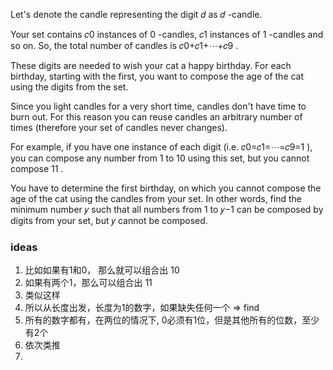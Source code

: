 Let's denote the candle representing the digit 𝑑
 as 𝑑
-candle.

Your set contains 𝑐0
 instances of 0
-candles, 𝑐1
 instances of 1
-candles and so on. So, the total number of candles is 𝑐0+𝑐1+⋯+𝑐9
.

These digits are needed to wish your cat a happy birthday. For each birthday, starting with the first, you want to compose the age of the cat using the digits from the set.

Since you light candles for a very short time, candles don't have time to burn out. For this reason you can reuse candles an arbitrary number of times (therefore your set of candles never changes).

For example, if you have one instance of each digit (i.e. 𝑐0=𝑐1=⋯=𝑐9=1
), you can compose any number from 1
 to 10
 using this set, but you cannot compose 11
.

You have to determine the first birthday, on which you cannot compose the age of the cat using the candles from your set. In other words, find the minimum number 𝑦
 such that all numbers from 1
 to 𝑦−1
 can be composed by digits from your set, but 𝑦
 cannot be composed.

 ### ideas
 1. 比如如果有1和0， 那么就可以组合出 10
 2. 如果有两个1，那么可以组合出 11
 3. 类似这样
 4. 所以从长度出发，长度为1的数字，如果缺失任何一个 => find
 5. 所有的数字都有，在两位的情况下, 0必须有1位，但是其他所有的位数，至少有2个
 6. 依次类推
 7. 